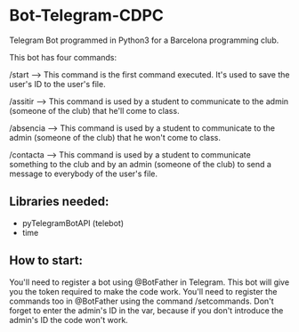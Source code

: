 # Bot-Telegram-CDPC
Telegram Bot programmed in Python3 for a Barcelona programming club.

This bot has four commands:

/start --> This command is the first command executed. It's used to save the user's ID to the user's file.

/assitir --> This command is used by a student to communicate to the admin (someone of the club) that he'll come to class.

/absencia --> This command is used by a student to communicate to the admin (someone of the club) that he won't come to class.

/contacta --> This command is used by a student to communicate something to the club and by an admin (someone of the club) to send a message to everybody of the user's file.

## Libraries needed:
- pyTelegramBotAPI (telebot)
- time 

## How to start:
You'll need to register a bot using @BotFather in Telegram. This bot will give you the token required to make the code work. You'll need to register the commands too in @BotFather using the command /setcommands. Don't forget to enter the admin's ID in the var, because if you don't introduce the admin's ID the code won't work.
